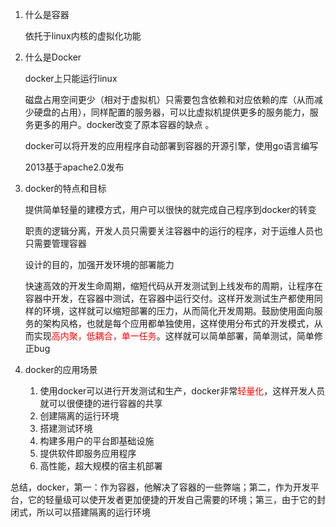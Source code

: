 1. 什么是容器

   依托于linux内核的虚拟化功能

2. 什么是Docker

   docker上只能运行linux

   磁盘占用空间更少（相对于虚拟机）只需要包含依赖和对应依赖的库（从而减少硬盘的占用），同样配置的服务器，可以比虚拟机提供更多的服务能力，服务更多的用户。docker改变了原本容器的缺点 。

   docker可以将开发的应用程序自动部署到容器的开源引擎，使用go语言编写

   2013基于apache2.0发布

3. docker的特点和目标

   提供简单轻量的建模方式，用户可以很快的就完成自己程序到docker的转变

   职责的逻辑分离，开发人员只需要关注容器中的运行的程序，对于运维人员也只需要管理容器

   设计的目的，加强开发环境的部署能力

   快速高效的开发生命周期，缩短代码从开发测试到上线发布的周期，让程序在容器中开发，在容器中测试，在容器中运行交付。这样开发测试生产都使用同样的环境，这样就可以缩短部署的压力，从而简化开发周期。鼓励使用面向服务的架构风格，也就是每个应用都单独使用，这样使用分布式的开发模式，从而实现<font color="red">高内聚，低耦合，单一任务</font>。这样就可以简单部署，简单测试，简单修正bug

4. docker的应用场景

   1. 使用docker可以进行开发测试和生产，docker非常<font color="red">轻量化</font>，这样开发人员就可以很便捷的进行容器的共享
   2. 创建隔离的运行环境
   3. 搭建测试环境
   4. 构建多用户的平台即基础设施
   5. 提供软件即服务应用程序
   6. 高性能，超大规模的宿主机部署



总结，docker，第一：作为容器，他解决了容器的一些弊端；第二，作为开发平台，它的轻量级可以使开发者更加便捷的开发自己需要的环境；第三，由于它的封闭式，所以可以搭建隔离的运行环境

